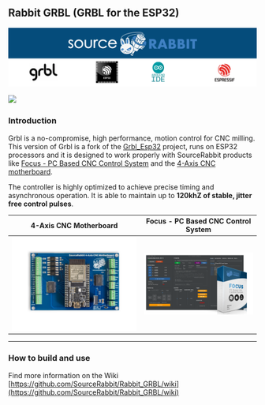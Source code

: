 Rabbit GRBL (GRBL for the ESP32)
------
<p align="center">
<a href="https://www.sourcerabbit.com/"><img src="https://github.com/SourceRabbit/GRBL_ESP32/blob/main/Images/GitHubPageBanner.png" alt="SourceRabbit.com"></a>
</p>

[![](https://dcbadge.vercel.app/api/server/nRKETyjJ7E)](https://discord.gg/nRKETyjJ7E)

### Introduction 
Grbl is a no-compromise, high performance, motion control for CNC milling. This version of Grbl is a fork of the [Grbl_Esp32](https://github.com/bdring/Grbl_Esp32) project, runs on ESP32 processors and it is designed to work properly with  SourceRabbit products like [Focus - PC Based CNC Control System](https://www.sourcerabbit.com/Shop/pr-i-91-t-focus-cnc-control-software.htm) and the [4-Axis CNC motherboard](https://www.sourcerabbit.com/Shop/pr-i-86-t-4-axis-cnc-motherboard.htm).

The controller is highly optimized to achieve precise timing and asynchronous operation. It is able to maintain up to <b>120khZ of stable, jitter free control pulses</b>.

| 4-Axis CNC Motherboard | Focus - PC Based CNC Control System |
| ------------- | ------------- |
| <a href="https://www.sourcerabbit.com/Shop/pr-i-86-t-4-axis-cnc-motherboard.htm"><img src="https://github.com/SourceRabbit/GRBL_ESP32/blob/main/Images/SourceRabbit-4Axis-CNC-Motherboard.png" alt="4-Axis CNC Motherboard"></a> |<a href="https://www.sourcerabbit.com/Shop/pr-i-91-t-focus-cnc-control-software.htm"><img src="https://github.com/SourceRabbit/GRBL_ESP32/blob/main/Images/FocusGitHub.png" alt="Focus - PC Based CNC Control System"></a>  |
</p>



---

### How to build and use
Find more information on the Wiki [https://github.com/SourceRabbit/Rabbit_GRBL/wiki](https://github.com/SourceRabbit/Rabbit_GRBL/wiki)
